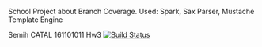 School Project about Branch Coverage.
Used: Spark, Sax Parser, Mustache Template Engine

Semih CATAL 161101011 Hw3
[![Build Status](https://travis-ci.org/SemihCatal/myHw3App.svg?branch=master)](https://travis-ci.org/SemihCatal/myHw3App)




